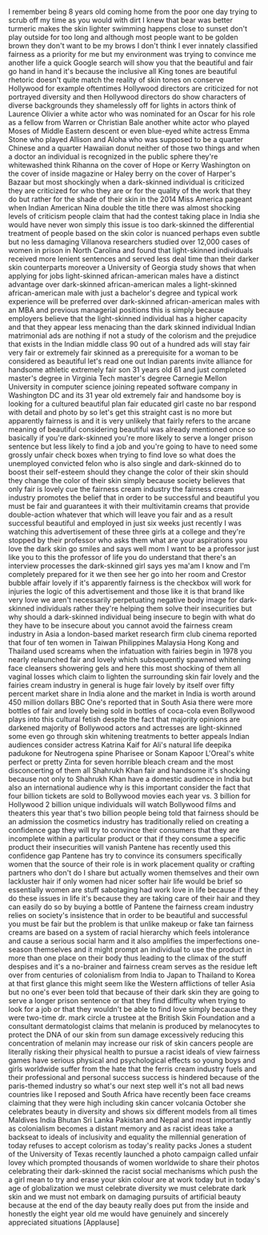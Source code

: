
I remember being 8 years old coming home
from the poor one day trying to scrub
off my time as you would with dirt I
knew that bear was better turmeric makes
the skin lighter swimming happens close
to sunset don&#39;t play outside for too
long and although most people want to be
golden brown they don&#39;t want to be my
brows I don&#39;t think I ever innately
classified fairness as a priority for me
but my environment was trying to
convince me another life a quick Google
search will show you that the beautiful
and fair go hand in hand it&#39;s because
the inclusive all King tones are
beautiful rhetoric doesn&#39;t quite match
the reality of skin tones on conserve
Hollywood for example oftentimes
Hollywood directors are criticized for
not portrayed diversity and then
Hollywood directors do show characters
of diverse backgrounds they shamelessly
off for lights in actors think of
Laurence Olivier a white actor who was
nominated for an Oscar for his role as a
fellow from Warren or Christian Bale
another white actor who played Moses of
Middle Eastern descent or even blue-eyed
white actress Emma Stone who played
Allison and Aloha who was supposed to be
a quarter Chinese and a quarter Hawaiian
donut neither of those two things and
when a doctor an individual is
recognized in the public sphere they&#39;re
whitewashed think Rihanna on the cover
of Hope or Kerry Washington on the cover
of inside magazine or Haley berry on the
cover of Harper&#39;s Bazaar but most
shockingly when a dark-skinned
individual is criticized they are
criticized for who they are or for the
quality of the work that they do but
rather for the shade of their skin in
the 2014 Miss America pageant when
Indian American Nina double
the title there was almost shocking
levels of criticism people claim that
had the contest taking place in India
she would have never won simply this
issue is too dark-skinned
the differential treatment of people
based on the skin color is nuanced
perhaps even subtle but no less damaging
Villanova researchers studied over
12,000 cases of women in prison in North
Carolina and found that light-skinned
individuals received more lenient
sentences and served less deal time than
their darker skin counterparts moreover
a University of Georgia study shows that
when applying for jobs light-skinned
african-american males have a distinct
advantage over dark-skinned
african-american males a light-skinned
african-american male with just a
bachelor&#39;s degree and typical work
experience will be preferred over
dark-skinned african-american males with
an MBA and previous managerial positions
this is simply because employers believe
that the light-skinned individual has a
higher capacity and that they appear
less menacing than the dark skinned
individual Indian matrimonial ads are
nothing if not a study of the colorism
and the prejudice that exists in the
Indian middle class 90 out of a hundred
ads will stay fair very fair or
extremely fair skinned as a prerequisite
for a woman to be considered as
beautiful let&#39;s read one out Indian
parents invite alliance for handsome
athletic extremely fair son 31 years old
61 and just completed master&#39;s degree in
Virginia Tech master&#39;s degree Carnegie
Mellon University in computer science
joining repeated software company in
Washington DC and its 31 year old
extremely fair and handsome boy is
looking for a cultured beautiful plan
fair educated girl caste no bar
respond with detail and photo by
so let&#39;s get this straight cast is no
more but apparently fairness is and it
is very unlikely that fairly refers to
the arcane meaning of beautiful
considering beautiful was already
mentioned once so basically if you&#39;re
dark-skinned you&#39;re more likely to serve
a longer prison sentence but less likely
to find a job and you&#39;re going to have
to need some grossly unfair check boxes
when trying to find love so what does
the unemployed convicted felon
who is also single and dark-skinned do
to boost their self-esteem should they
change the color of their skin should
they change the color of their skin
simply because society believes that
only fair is lovely cue the fairness
cream industry the fairness cream
industry promotes the belief that in
order to be successful and beautiful you
must be fair and guarantees it with
their multivitamin creams that provide
double-action whatever that which will
leave you fair and as a result
successful beautiful and employed in
just six weeks just recently I was
watching this advertisement of these
three girls at a college and they&#39;re
stopped by their professor who asks them
what are your aspirations you love the
dark skin go smiles and says well mom I
want to be a professor just like you to
this the professor of life you do
understand that there&#39;s an interview
processes the dark-skinned girl says yes
ma&#39;am I know and I&#39;m completely prepared
for it we then see her go into her room
and Crestor bubble affair lovely if it&#39;s
apparently fairness is the checkbox will
work for injuries the logic of this
advertisement and those like it is that
brand like very love we aren&#39;t
necessarily perpetuating negative body
image for dark-skinned individuals
rather they&#39;re helping them solve their
insecurities but why should a
dark-skinned individual being insecure
to begin with what do they have to be
insecure about you cannot avoid the
fairness cream industry in Asia a
london-based market research firm club
cinema reported that four of ten women
in Taiwan Philippines Malaysia Hong Kong
and Thailand used
screams when the infatuation with
fairies begin in 1978
you nearly relaunched fair and lovely
which subsequently spawned whitening
face cleansers showering gels and here
this most shocking of them all vaginal
losses which claim to lighten the
surrounding skin fair lovely and the
fairies cream industry in general is
huge fair lovely by itself over fifty
percent market share in India alone and
the market in India is worth around 450
million dollars BBC One&#39;s reported that
in South Asia there were more bottles of
fair and lovely being sold in bottles of
coca-cola even Bollywood plays into this
cultural fetish despite the fact that
majority opinions are darkened majority
of Bollywood actors and actresses are
light-skinned some even go through skin
whitening treatments to better appeals
Indian audiences consider actress
Katrina Kaif for Ali&#39;s natural life
deepika padukone for Neutrogena spine
Pharisee or Sonam Kapoor L&#39;Oreal&#39;s white
perfect or pretty Zinta for seven
horrible bleach cream and the most
disconcerting of them all Shahrukh Khan
fair and handsome
it&#39;s shocking because not only to
Shahrukh Khan have a domestic audience
in India but also an international
audience why is this important
consider the fact that four billion
tickets are sold to Bollywood movies
each year vs. 3 billion for Hollywood 2
billion unique individuals will watch
Bollywood films and theaters this year
that&#39;s two billion people being told
that fairness should be an admission the
cosmetics industry has traditionally
relied on creating a confidence gap they
will try to convince their consumers
that they are incomplete within a
particular product or that if they
consume a specific product their
insecurities will vanish Pantene has
recently used this confidence gap
Pantene has try to convince its
consumers specifically women that the
source of their role is in work
placement quality or crafting partners
who don&#39;t do
I share but actually women themselves
and their own lackluster hair if only
women had nicer softer hair life would
be brief
so essentially women are stuff
sabotaging had work love in life because
if they do these issues in life it&#39;s
because they are taking care of their
hair and they can easily do so by buying
a bottle of Pantene the fairness cream
industry relies on society&#39;s insistence
that in order to be beautiful and
successful you must be fair but the
problem is that unlike makeup or fake
tan fairness creams are based on a
system of racial hierarchy which feels
intolerance and cause a serious social
harm and it also amplifies the
imperfections one-season themselves and
it might prompt an individual to use the
product in more than one place on their
body thus leading to the climax of the
stuff despises and it&#39;s a no-brainer and
fairness cream serves as the residue
left over from centuries of colonialism
from India to Japan to Thailand to Korea
at that first glance this might seem
like the Western afflictions of teller
Asia but no one&#39;s ever been told that
because of their dark skin they are
going to serve a longer prison sentence
or that they find difficulty when trying
to look for a job or that they wouldn&#39;t
be able to find love simply because they
were two-time dr. mark circle a trustee
at the British Skin Foundation and a
consultant dermatologist claims that
melanin is produced by melanocytes to
protect the DNA of our skin from sun
damage excessively reducing this
concentration of melanin may increase
our risk of skin cancers people are
literally risking their physical health
to pursue a racist ideals of view
fairness games have serious physical and
psychological effects so young boys and
girls worldwide suffer from the hate
that the ferris cream industry fuels and
their professional and personal success
success is hindered because of the
paris-themed industry so what&#39;s our next
step well it&#39;s not all bad news
countries like I reposed and South
Africa have recently been face creams
claiming that they were high
including skin cancer volcania October
she celebrates beauty in diversity and
shows six different models from all
times
Maldives India Bhutan Sri Lanka Pakistan
and Nepal and most importantly as
colonialism becomes a distant memory and
as racist ideas take a backseat to
ideals of inclusivity and equality the
millennial generation of today refuses
to accept colorism as today&#39;s reality
packs Jones a student of the University
of Texas recently launched a photo
campaign called unfair lovey which
prompted thousands of women worldwide to
share their photos celebrating their
dark-skinned the racist social
mechanisms which push the a girl mean to
try and erase your skin colour are at
work today but in today&#39;s age of
globalization we must celebrate
diversity we must celebrate dark skin
and we must not embark on damaging
pursuits of artificial beauty because at
the end of the day beauty really does
put from the inside and honestly the
eight year old me would have genuinely
and sincerely appreciated situations
[Applause]

